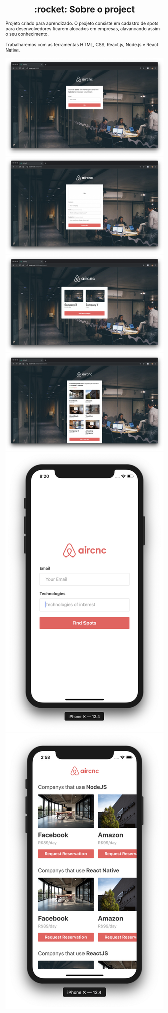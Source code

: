 <h1 align="center">
 :rocket: Sobre o project
</h1>
Projeto criado para aprendizado. O projeto consiste em cadastro de spots para desenvolvedores ficarem alocados em empresas, alavancando assim o seu conhecimento.
<br/>
<br/>
Trabalharemos com as ferramentas HTML, CSS, React.js, Node.js e React Native.
<br/>
<br/>
<img src="https://github.com/rafaeleduardoteixeira/aircnc/blob/master/prev/Screen-Shot-2019-11-29-at-12.39.36-scaled.png"/>
<br/>
<img src="https://github.com/rafaeleduardoteixeira/aircnc/blob/master/prev/Screen-Shot-2019-11-29-at-12.40.01-scaled.png"/>
<br/>
<img src="https://github.com/rafaeleduardoteixeira/aircnc/blob/master/prev/Screen-Shot-2019-11-29-at-12.41.57-scaled.png"/>
<br/>
<img src="https://github.com/rafaeleduardoteixeira/aircnc/blob/master/prev/Screen-Shot-2019-12-02-at-14.59.17-scaled.png"/>
<br/>
<img src="https://github.com/rafaeleduardoteixeira/aircnc/blob/master/prev/Screen-Shot-2019-11-29-at-20.20.32.png"/>
<br/>
<img src="https://github.com/rafaeleduardoteixeira/aircnc/blob/master/prev/Screen-Shot-2019-12-02-at-14.58.42.png"/>
<br/>
